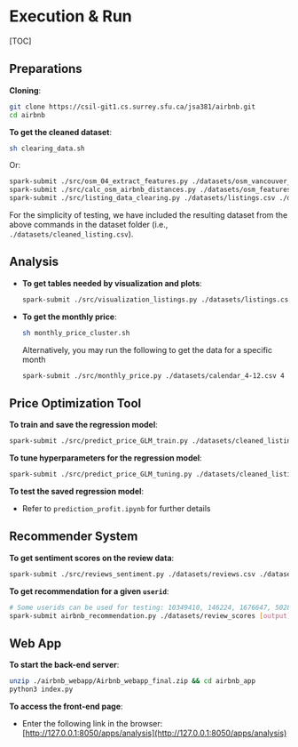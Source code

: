 # Execution & Run

[TOC]

## Preparations

**Cloning**:

```bash
git clone https://csil-git1.cs.surrey.sfu.ca/jsa381/airbnb.git
cd airbnb
```

**To get the cleaned dataset**:

```bash
sh clearing_data.sh
```

Or:

```bash
spark-submit ./src/osm_04_extract_features.py ./datasets/osm_vancouver_data.json ./datasets/osm_features
spark-submit ./src/calc_osm_airbnb_distances.py ./datasets/osm_features/ ./datasets/listings.csv ./datasets/distances
spark-submit ./src/listing_data_clearing.py ./datasets/listings.csv ./datasets/calendar.csv ./datasets/distances ./datasets/airbnb_out
```

For the simplicity of testing, we have included the resulting dataset from the above commands in the dataset folder (i.e., `./datasets/cleaned_listing.csv`).



## Analysis

- **To get tables needed by visualization and plots**:

  ```bash
  spark-submit ./src/visualization_listings.py ./datasets/listings.csv ./plots
  ```

- **To get the monthly price**:

  ```bash
  sh monthly_price_cluster.sh
  ```

  Alternatively, you may run the following to get the data for a specific month

  ```bash
  spark-submit ./src/monthly_price.py ./datasets/calendar_4-12.csv 4
  ```



## Price Optimization Tool

**To train and save the regression model**:

```bash
spark-submit ./src/predict_price_GLM_train.py ./datasets/cleaned_listing.csv ./models/predict_price_GLM
```

**To tune hyperparameters for the regression model**:

```bash
spark-submit ./src/predict_price_GLM_tuning.py ./datasets/cleaned_listing.csv
```

**To test the saved regression model**:

- Refer to `prediction_profit.ipynb` for further details



## Recommender System

**To get sentiment scores on the review data**:

```bash
spark-submit ./src/reviews_sentiment.py ./datasets/reviews.csv ./datasets/review_scores
```

**To get recommendation for a given `userid`**:

```bash
# Some userids can be used for testing: 10349410, 146224, 1676647, 5028719, 6000823, 7480215
spark-submit airbnb_recommendation.py ./datasets/review_scores [output] [userid]
```



## Web App

**To start the back-end server**:

```bash
unzip ./airbnb_webapp/Airbnb_webapp_final.zip && cd airbnb_app
python3 index.py
```

**To access the front-end page**:

- Enter the following link in the browser: [http://127.0.0.1:8050/apps/analysis](http://127.0.0.1:8050/apps/analysis) 

